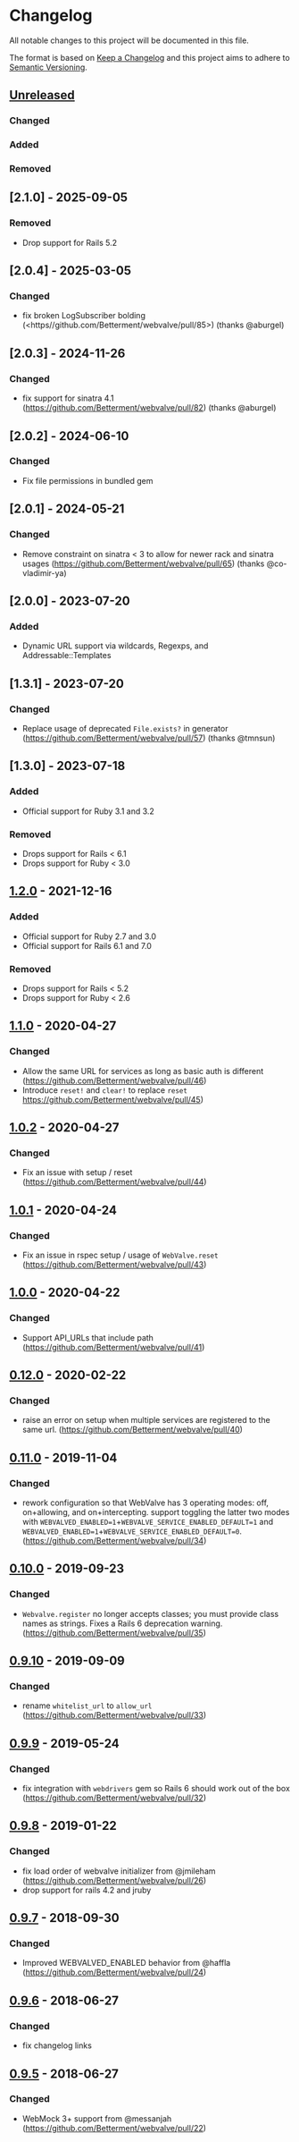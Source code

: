 # Changelog

All notable changes to this project will be documented in this file.

The format is based on [Keep a Changelog](http://keepachangelog.com/en/1.0.0/)
and this project aims to adhere to [Semantic Versioning](http://semver.org/spec/v2.0.0.html).

## [Unreleased]

### Changed

### Added

### Removed

## [2.1.0] - 2025-09-05

### Removed

- Drop support for Rails 5.2

## [2.0.4] - 2025-03-05

### Changed

- fix broken LogSubscriber bolding (<https//github.com/Betterment/webvalve/pull/85>) (thanks @aburgel)

## [2.0.3] - 2024-11-26

### Changed

- fix support for sinatra 4.1 (<https://github.com/Betterment/webvalve/pull/82>) (thanks @aburgel)

## [2.0.2] - 2024-06-10

### Changed

- Fix file permissions in bundled gem

## [2.0.1] - 2024-05-21

### Changed

- Remove constraint on sinatra < 3 to allow for newer rack and sinatra
  usages (<https://github.com/Betterment/webvalve/pull/65>) (thanks @co-vladimir-ya)

## [2.0.0] - 2023-07-20

### Added

- Dynamic URL support via wildcards, Regexps, and Addressable::Templates

## [1.3.1] - 2023-07-20

### Changed

- Replace usage of deprecated `File.exists?` in generator
  (<https://github.com/Betterment/webvalve/pull/57>) (thanks @tmnsun)

## [1.3.0] - 2023-07-18

### Added

- Official support for Ruby 3.1 and 3.2

### Removed

- Drops support for Rails < 6.1
- Drops support for Ruby < 3.0

## [1.2.0] - 2021-12-16

### Added

- Official support for Ruby 2.7 and 3.0
- Official support for Rails 6.1 and 7.0

### Removed

- Drops support for Rails < 5.2
- Drops support for Ruby < 2.6

## [1.1.0] - 2020-04-27

### Changed

- Allow the same URL for services as long as basic auth is different
  (<https://github.com/Betterment/webvalve/pull/46>)
- Introduce `reset!` and `clear!` to replace `reset`
  <https://github.com/Betterment/webvalve/pull/45>)

## [1.0.2] - 2020-04-27

### Changed

- Fix an issue with setup / reset
  (<https://github.com/Betterment/webvalve/pull/44>)

## [1.0.1] - 2020-04-24

### Changed

- Fix an issue in rspec setup / usage of `WebValve.reset`
  (<https://github.com/Betterment/webvalve/pull/43>)

## [1.0.0] - 2020-04-22

### Changed

- Support API_URLs that include path
  (<https://github.com/Betterment/webvalve/pull/41>)

## [0.12.0] - 2020-02-22

### Changed

- raise an error on setup when multiple services are registered to the
  same url. (<https://github.com/Betterment/webvalve/pull/40>)

## [0.11.0] - 2019-11-04

### Changed

- rework configuration so that WebValve has 3 operating modes: off,
  on+allowing, and on+intercepting. support toggling the latter two
  modes with
  `WEBVALVED_ENABLED=1`+`WEBVALVE_SERVICE_ENABLED_DEFAULT=1` and
  `WEBVALVED_ENABLED=1`+`WEBVALVE_SERVICE_ENABLED_DEFAULT=0`.
  (<https://github.com/Betterment/webvalve/pull/34>)

## [0.10.0] - 2019-09-23

### Changed

- `Webvalve.register` no longer accepts classes; you must provide class names as strings. Fixes a Rails 6 deprecation warning. (<https://github.com/Betterment/webvalve/pull/35>)

## [0.9.10] - 2019-09-09

### Changed

- rename `whitelist_url` to `allow_url` (<https://github.com/Betterment/webvalve/pull/33>)

## [0.9.9] - 2019-05-24

### Changed

- fix integration with `webdrivers` gem so Rails 6 should work out of the box (<https://github.com/Betterment/webvalve/pull/32>)

## [0.9.8] - 2019-01-22

### Changed

- fix load order of webvalve initializer from @jmileham (<https://github.com/Betterment/webvalve/pull/26>)
- drop support for rails 4.2 and jruby

## [0.9.7] - 2018-09-30

### Changed

- Improved WEBVALVED_ENABLED behavior from @haffla (<https://github.com/Betterment/webvalve/pull/24>)

## [0.9.6] - 2018-06-27

### Changed

- fix changelog links

## [0.9.5] - 2018-06-27

### Changed

- WebMock 3+ support from @messanjah (<https://github.com/Betterment/webvalve/pull/22>)

[Unreleased]: https://github.com/Betterment/webvalve/compare/v1.2.0...HEAD
[1.2.0]: https://github.com/Betterment/webvalve/compare/v1.1.0...v1.2.0
[1.1.0]: https://github.com/Betterment/webvalve/compare/v1.0.2...v1.1.0
[1.0.2]: https://github.com/Betterment/webvalve/compare/v1.0.1...v1.0.2
[1.0.1]: https://github.com/Betterment/webvalve/compare/v1.0.0...v1.0.1
[1.0.0]: https://github.com/Betterment/webvalve/compare/v0.12.0...v1.0.0
[0.12.0]: https://github.com/Betterment/webvalve/compare/v0.11.0...v0.12.0
[0.11.0]: https://github.com/Betterment/webvalve/compare/v0.10.0...v0.11.0
[0.10.0]: https://github.com/Betterment/webvalve/compare/v0.9.10...v0.10.0
[0.9.10]: https://github.com/Betterment/webvalve/compare/v0.9.9...v0.9.10
[0.9.9]: https://github.com/Betterment/webvalve/compare/v0.9.8...v0.9.9
[0.9.8]: https://github.com/Betterment/webvalve/compare/v0.9.7...v0.9.8
[0.9.7]: https://github.com/Betterment/webvalve/compare/v0.9.6...v0.9.7
[0.9.6]: https://github.com/Betterment/webvalve/compare/v0.9.5...v0.9.6
[0.9.5]: https://github.com/Betterment/webvalve/compare/v0.9.4...v0.9.5
